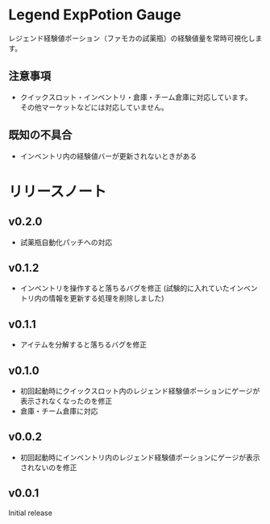 # Legend ExpPotion Gauge
レジェンド経験値ポーション（ファモカの試薬瓶）の経験値量を常時可視化します。  

## 注意事項
* クイックスロット・インベントリ・倉庫・チーム倉庫に対応しています。  
その他マーケットなどには対応していません。
## 既知の不具合
* インベントリ内の経験値バーが更新されないときがある

# リリースノート
## v0.2.0
* 試薬瓶自動化パッチへの対応

## v0.1.2
* インベントリを操作すると落ちるバグを修正
  (試験的に入れていたインベントリ内の情報を更新する処理を削除しました)

## v0.1.1
* アイテムを分解すると落ちるバグを修正
## v0.1.0
* 初回起動時にクイックスロット内のレジェンド経験値ポーションにゲージが表示されなくなったのを修正
* 倉庫・チーム倉庫に対応
## v0.0.2
* 初回起動時にインベントリ内のレジェンド経験値ポーションにゲージが表示されないのを修正
## v0.0.1
Initial release
